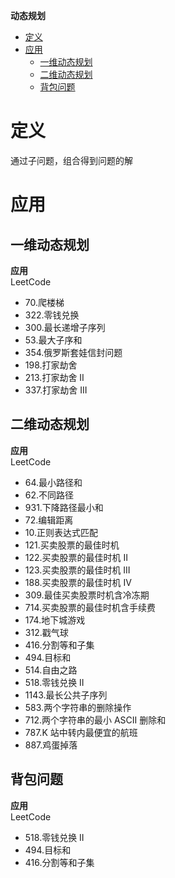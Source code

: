 **动态规划**
- [定义](#定义)
- [应用](#应用)
  - [一维动态规划](#一维动态规划)
  - [二维动态规划](#二维动态规划)
  - [背包问题](#背包问题)

# 定义 #
通过子问题，组合得到问题的解

# 应用 #
## 一维动态规划 ##
**应用**  
LeetCode
- 70.爬楼梯
- 322.零钱兑换
- 300.最长递增子序列
- 53.最大子序和
- 354.俄罗斯套娃信封问题
- 198.打家劫舍
- 213.打家劫舍 II
- 337.打家劫舍 III

## 二维动态规划 ##
**应用**  
LeetCode
- 64.最小路径和
- 62.不同路径
- 931.下降路径最小和
- 72.编辑距离
- 10.正则表达式匹配
- 121.买卖股票的最佳时机
- 122.买卖股票的最佳时机 II
- 123.买卖股票的最佳时机 III
- 188.买卖股票的最佳时机 IV
- 309.最佳买卖股票时机含冷冻期
- 714.买卖股票的最佳时机含手续费
- 174.地下城游戏
- 312.戳气球
- 416.分割等和子集
- 494.目标和
- 514.自由之路
- 518.零钱兑换 II
- 1143.最长公共子序列
- 583.两个字符串的删除操作
- 712.两个字符串的最小 ASCII 删除和
- 787.K 站中转内最便宜的航班
- 887.鸡蛋掉落


## 背包问题 ##
**应用**  
LeetCode
- 518.零钱兑换 II
- 494.目标和
- 416.分割等和子集
